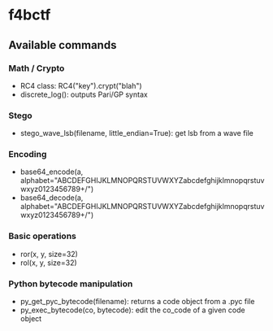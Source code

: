 # f4bctf

## Available commands

### Math / Crypto

- RC4 class:  RC4("key").crypt("blah")
- discrete_log(): outputs Pari/GP syntax

### Stego

- stego_wave_lsb(filename, little_endian=True): get lsb from a wave file

### Encoding

- base64_encode(a, alphabet="ABCDEFGHIJKLMNOPQRSTUVWXYZabcdefghijklmnopqrstuvwxyz0123456789+/")
- base64_decode(a, alphabet="ABCDEFGHIJKLMNOPQRSTUVWXYZabcdefghijklmnopqrstuvwxyz0123456789+/")

### Basic operations

- ror(x, y, size=32)
- rol(x, y, size=32)

### Python bytecode manipulation

- py_get_pyc_bytecode(filename): returns a code object from a .pyc file
- py_exec_bytecode(co, bytecode): edit the co_code of a given code object
